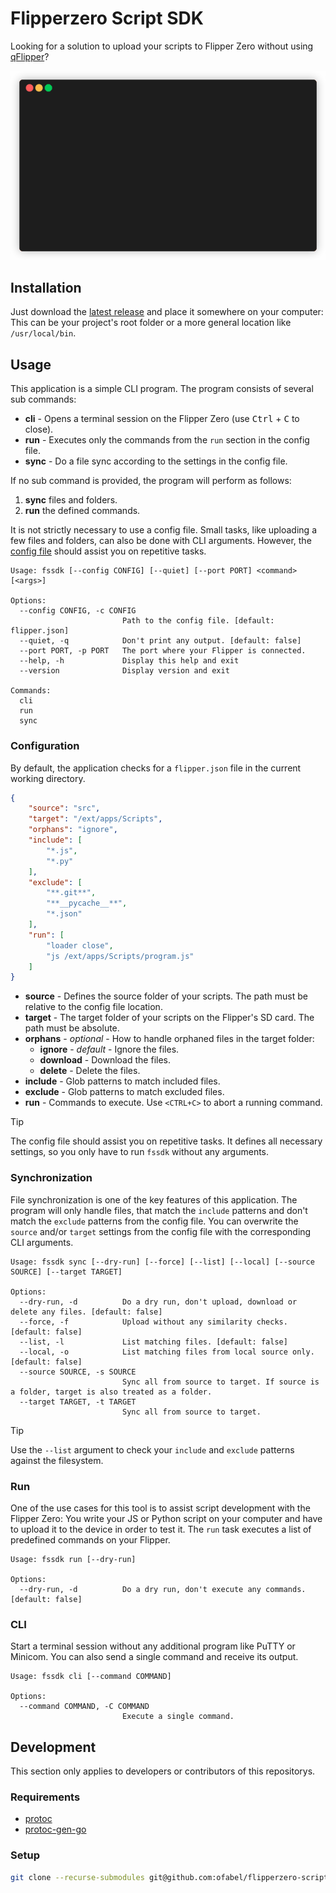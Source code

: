 # Flipperzero Script SDK

Looking for a solution to upload your scripts to Flipper Zero without using [qFlipper](https://flipperzero.one/update)?

![Demo](./docs/demo.gif)

## Installation

Just download the [latest release](https://github.com/ofabel/fssdk/releases/latest) and place it somewhere on your computer:
This can be your project's root folder or a more general location like `/usr/local/bin`.

## Usage

This application is a simple CLI program. The program consists of several sub commands:

* **cli** - Opens a terminal session on the Flipper Zero (use <kbd>Ctrl</kbd> + <kbd>C</kbd> to close).
* **run** - Executes only the commands from the `run` section in the config file.
* **sync** - Do a file sync according to the settings in the config file.

If no sub command is provided, the program will perform as follows:

1. **sync** files and folders.
2. **run** the defined commands.

It is not strictly necessary to use a config file.
Small tasks, like uploading a few files and folders, can also be done with CLI arguments.
However, the [config file](#configuration) should assist you on repetitive tasks.

```plain
Usage: fssdk [--config CONFIG] [--quiet] [--port PORT] <command> [<args>]

Options:
  --config CONFIG, -c CONFIG
                         Path to the config file. [default: flipper.json]
  --quiet, -q            Don't print any output. [default: false]
  --port PORT, -p PORT   The port where your Flipper is connected.
  --help, -h             Display this help and exit
  --version              Display version and exit

Commands:
  cli
  run
  sync
```

### Configuration

By default, the application checks for a `flipper.json` file in the current working directory.

```json
{
    "source": "src",
    "target": "/ext/apps/Scripts",
    "orphans": "ignore",
    "include": [
        "*.js",
        "*.py"
    ],
    "exclude": [
        "**.git**",
        "**__pycache__**",
        "*.json"
    ],
    "run": [
        "loader close",
        "js /ext/apps/Scripts/program.js"
    ]
}
```

* **source** - Defines the source folder of your scripts. The path must be relative to the config file location.
* **target** - The target folder of your scripts on the Flipper's SD card. The path must be absolute.
* **orphans** - _optional_ - How to handle orphaned files in the target folder:
    * **ignore** - _default_ - Ignore the files.
    * **download** - Download the files.
    * **delete** - Delete the files.
* **include** - Glob patterns to match included files.
* **exclude** - Glob patterns to match excluded files.
* **run** - Commands to execute. Use `<CTRL+C>` to abort a running command.

> [!TIP]
> The config file should assist you on repetitive tasks.
> It defines all necessary settings, so you only have to run `fssdk` without any arguments.

### Synchronization

File synchronization is one of the key features of this application.
The program will only handle files, that match the `include` patterns and don't match the `exclude` patterns from the config file.
You can overwrite the `source` and/or `target` settings from the config file with the corresponding CLI arguments.

```plain
Usage: fssdk sync [--dry-run] [--force] [--list] [--local] [--source SOURCE] [--target TARGET]

Options:
  --dry-run, -d          Do a dry run, don't upload, download or delete any files. [default: false]
  --force, -f            Upload without any similarity checks. [default: false]
  --list, -l             List matching files. [default: false]
  --local, -o            List matching files from local source only. [default: false]
  --source SOURCE, -s SOURCE
                         Sync all from source to target. If source is a folder, target is also treated as a folder.
  --target TARGET, -t TARGET
                         Sync all from source to target.
```

> [!TIP]
> Use the `--list` argument to check your `include` and `exclude` patterns against the filesystem.

### Run

One of the use cases for this tool is to assist script development with the Flipper Zero:
You write your JS or Python script on your computer and have to upload it to the device in order to test it.
The `run` task executes a list of predefined commands on your Flipper.

```plain
Usage: fssdk run [--dry-run]

Options:
  --dry-run, -d          Do a dry run, don't execute any commands. [default: false]
```

### CLI

Start a terminal session without any additional program like PuTTY or Minicom.
You can also send a single command and receive its output.

```plain
Usage: fssdk cli [--command COMMAND]

Options:
  --command COMMAND, -C COMMAND
                         Execute a single command.
```

## Development

This section only applies to developers or contributors of this repositorys.

### Requirements

* [protoc](https://github.com/protocolbuffers/protobuf/releases)
* [protoc-gen-go](https://protobuf.dev/reference/go/go-generated/)

### Setup

```bash
git clone --recurse-submodules git@github.com:ofabel/flipperzero-script-sdk.git
```
